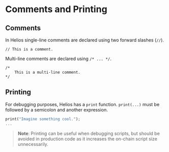 # Comments and Printing

## Comments

In Helios single-line comments are declared using two forward slashes (`//`).

```rust, noplaypen
// This is a comment.
```

Multi-line comments are declared using `/* ... */`.

```rust, noplaypen
/*
    This is a multi-line comment.
*/
```

## Printing

For debugging purposes, Helios has a `print` function.
`print(...)` must be followed by a semicolon and another expression.

```rust
print("Imagine something cool.");
...
```

>**Note**: Printing can be useful when debugging scripts, but should be avoided in production code as it increases the on-chain script size unnecessarily.
